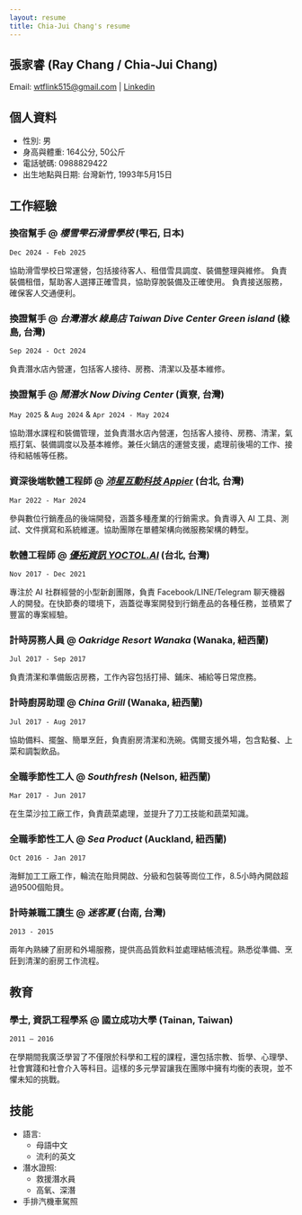 ```yaml
---
layout: resume
title: Chia-Jui Chang's resume
---
```


## 張家睿 (Ray Chang / Chia-Jui Chang)

Email: [wtflink515@gmail.com](mailto:wtflink515@gmail.com) | [Linkedin](https://www.linkedin.com/in/chia-jui-chang/)

## 個人資料

- 性別: 男
- 身高與體重: 164公分, 50公斤
- 電話號碼: 0988829422
- 出生地點與日期: 台灣新竹, 1993年5月15日

## 工作經驗

### 換宿幫手 @ *櫻雪雫石滑雪學校* (雫石, 日本)

`Dec 2024 - Feb 2025`

協助滑雪學校日常運營，包括接待客人、租借雪具調度、裝備整理與維修。
負責裝備租借，幫助客人選擇正確雪具，協助穿脫裝備及正確使用。
負責接送服務，確保客人交通便利。

### 換證幫手 @ *台灣潛水 綠島店 Taiwan Dive Center Green island* (綠島, 台灣)

`Sep 2024 - Oct 2024`

負責潛水店內營運，包括客人接待、房務、清潔以及基本維修。

### 換證幫手 @ *鬧潛水 Now Diving Center* (貢寮, 台灣)

`May 2025` & `Aug 2024` & `Apr 2024 - May 2024` 

協助潛水課程和裝備管理，並負責潛水店內營運，包括客人接待、房務、清潔，氣瓶打氣、裝備調度以及基本維修。兼任火鍋店的運營支援，處理前後場的工作、接待和結帳等任務。

### 資深後端軟體工程師 @ *[沛星互動科技 Appier](https://www.appier.com/)* (台北, 台灣)

`Mar 2022 - Mar 2024`

參與數位行銷產品的後端開發，涵蓋多種產業的行銷需求。負責導入 AI 工具、測試、文件撰寫和系統維運。協助團隊在單體架構向微服務架構的轉型。

### 軟體工程師 @ *[優拓資訊 YOCTOL.AI](https://yoctol.ai/tw/)* (台北, 台灣)

`Nov 2017 - Dec 2021`

專注於 AI 社群經營的小型新創團隊，負責 Facebook/LINE/Telegram 聊天機器人的開發。在快節奏的環境下，涵蓋從專案開發到行銷產品的各種任務，並積累了豐富的專案經驗。

### 計時房務人員 @ *Oakridge Resort Wanaka* (Wanaka, 紐西蘭)

`Jul 2017 - Sep 2017`

負責清潔和準備飯店房務，工作內容包括打掃、鋪床、補給等日常庶務。

### 計時廚房助理 @ *China Grill* (Wanaka, 紐西蘭)

`Jul 2017 - Aug 2017`

協助備料、擺盤、簡單烹飪，負責廚房清潔和洗碗。偶爾支援外場，包含點餐、上菜和調製飲品。

### 全職季節性工人 @ *Southfresh* (Nelson, 紐西蘭)

`Mar 2017 - Jun 2017`

在生菜沙拉工廠工作，負責蔬菜處理，並提升了刀工技能和蔬菜知識。

### 全職季節性工人 @ *Sea Product* (Auckland, 紐西蘭)

`Oct 2016 - Jan 2017`

海鮮加工工廠工作，輪流在貽貝開啟、分級和包裝等崗位工作，8.5小時內開啟超過9500個貽貝。

### 計時兼職工讀生 @ *迷客夏* (台南, 台灣)

`2013 - 2015`

兩年內熟練了廚房和外場服務，提供高品質飲料並處理結帳流程。熟悉從準備、烹飪到清潔的廚房工作流程。

## 教育

### 學士, 資訊工程學系 @ 國立成功大學 (Tainan, Taiwan)

`2011 – 2016`

在學期間我廣泛學習了不僅限於科學和工程的課程，還包括宗教、哲學、心理學、社會實踐和社會介入等科目。這樣的多元學習讓我在團隊中擁有均衡的表現，並不懼未知的挑戰。

## 技能

- 語言:
  - 母語中文
  - 流利的英文
- 潛水證照:
  - 救援潛水員
  - 高氧、深潛
- 手排汽機車駕照
